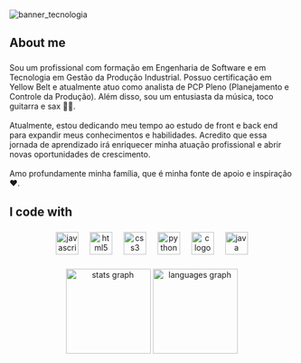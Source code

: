 
###
![banner_tecnologia](https://github.com/Douglas-Souza-Almeida/Douglas-Souza-Almeida/assets/61165006/8f6b6f06-a601-461f-9d87-6bfb5bd09b28)

###

<h2 align="left">About me</h2>

###

<p align="left">Sou um profissional com formação em Engenharia de Software e em Tecnologia em Gestão da Produção Industrial. Possuo certificação em Yellow Belt e atualmente atuo como analista de PCP Pleno (Planejamento e Controle da Produção). Além disso, sou um entusiasta da música, toco guitarra e sax 🎸🎷.<br><br>Atualmente, estou dedicando meu tempo ao estudo de front e back end para expandir meus conhecimentos e habilidades. Acredito que essa jornada de aprendizado irá enriquecer minha atuação profissional e abrir novas oportunidades de crescimento.<br><br>Amo profundamente minha família, que é minha fonte de apoio e inspiração ❤️.</p>

###

<h2 align="left">I code with</h2>

###

<div align="center">
  <img src="https://cdn.jsdelivr.net/gh/devicons/devicon/icons/javascript/javascript-original.svg" height="40" alt="javascript logo"  />
  <img width="12" />
  <img src="https://cdn.jsdelivr.net/gh/devicons/devicon/icons/html5/html5-original.svg" height="40" alt="html5 logo"  />
  <img width="12" />
  <img src="https://cdn.jsdelivr.net/gh/devicons/devicon/icons/css3/css3-original.svg" height="40" alt="css3 logo"  />
  <img width="12" />
  <img src="https://cdn.jsdelivr.net/gh/devicons/devicon/icons/python/python-original.svg" height="40" alt="python logo"  />
  <img width="12" />
  <img src="https://cdn.jsdelivr.net/gh/devicons/devicon/icons/c/c-original.svg" height="40" alt="c logo"  />
  <img width="12" />
  <img src="https://cdn.jsdelivr.net/gh/devicons/devicon/icons/java/java-original.svg" height="40" alt="java logo"  />
</div>

###

<div align="center">
  <img src="https://github-readme-stats.vercel.app/api?username=Douglas-Souza-Almeida&hide_title=false&hide_rank=false&show_icons=true&include_all_commits=true&count_private=true&disable_animations=false&theme=dracula&locale=en&hide_border=false&order=1" height="150" alt="stats graph"  />
  <img src="https://github-readme-stats.vercel.app/api/top-langs?username=Douglas-Souza-Almeida&locale=en&hide_title=false&layout=compact&card_width=320&langs_count=5&theme=dracula&hide_border=false&order=2" height="150" alt="languages graph"  />
</div>
